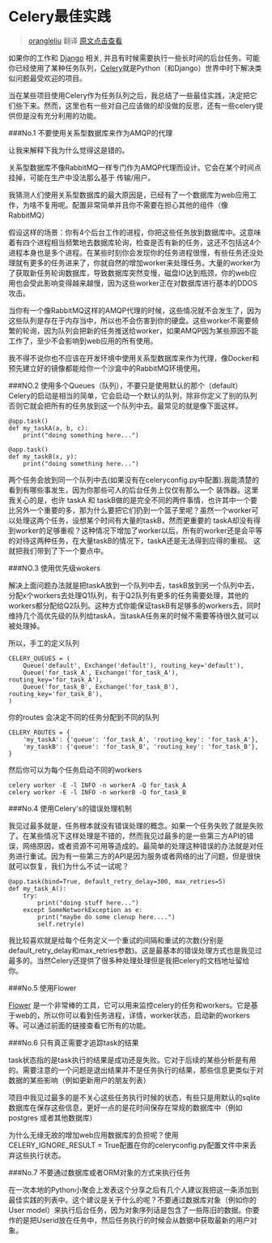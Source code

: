 ﻿Celery最佳实践
============

>[orangleliu](http://blog.csdn.net/orangleliu) 翻译  [原文点击查看](https://denibertovic.com/posts/celery-best-practices/)

 如果你的工作和 [Django](https://www.djangoproject.com/) 相关, 并且有时候需要执行一些长时间的后台任务。可能你已经使用了某种任务队列，[Celery](http://www.celeryproject.org/)就是Python（和Django）世界中时下解决类似问题最受欢迎的项目。

当在某些项目使用Celery作为任务队列之后，我总结了一些最佳实践，决定把它们些下来。然而，这里也有一些对自己应该做的却没做的反思，还有一些celery提供但是没有充分利用的功能。

###No.1  不要使用关系型数据库来作为AMQP的代理

让我来解释下我为什么觉得这是错的。

关系型数据库不像RabbitMQ一样专门作为AMQP代理而设计。它会在某个时间点挂掉，可能在生产中没法那么基于 传输/用户。

我猜测人们使用关系型数据库的最大原因是，已经有了一个数据库为web应用工作，为啥不复用呢。配置非常简单并且你不需要在担心其他的组件（像RabbitMQ）

假设这样的场景：你有4个后台工作的进程，你把这些任务放到数据库中。这意味着有四个进程相当频繁地去数据库轮询，检查是否有新的任务，这还不包括这4个进程本身也是多个进程。在某些时刻你会发现你的任务进程很慢，有些任务还没处理就有更多的任务进来了，你就自然的增加worker来处理任务。大量的worker为了获取新任务轮询数据库，导致数据库突然变慢，磁盘IO达到瓶颈，你的web应用也会受此影响变得越来越慢，因为这些worker正在对数据库进行基本的DDOS 攻击。

当你有一个像RabbitMQ这样的AMQP代理的时候，这些情况就不会发生了，因为这些队列是存在于内存当中，所以也不会伤害到你的硬盘。这些worker不需要频繁的轮询，因为队列会把新的任务推送给worker，如果AMQP因为某些原因不能工作了，至少不会影响到web应用的所有使用。

我不得不说你也不应该在开发环境中使用关系型数据库来作为代理，像Docker和预先建立好的镜像都能给你一个沙盒中的RabbitMQ环境使用。

###NO.2 使用多个Queues（队列），不要只是使用默认的那个（default）
Celery的启动是相当的简单，它会启动一个默认的队列，除非你定义了别的队列否则它就会把所有的任务放到这一个队列中去。最常见的就是像下面这样。

    @app.task()
    def my_taskA(a, b, c):
        print("doing something here...")

    @app.task()
    def my_taskB(x, y):
        print("doing something here...")

两个任务会放到同一个队列中去(如果没有在celeryconfig.py中配置).我能清楚的看到有哪些事发生，因为你那些可人的后台任务上仅仅有那么一个 装饰器。这里我关心的是，也许 taskA 和 taskB做的是完全不同的两件事情，也许其中一个要比另外一个重要的多，那为什么要把它们扔到一个篮子里呢？虽然一个worker可以处理这两个任务，设想某个时间有大量的taskB，然而更重要的 taskA却没有得到worker的足够重视？这种情况下增加了worker以后，所有的worker还是会平等的对待这两种任务，在大量taskB的情况下，taskA还是无法得到应得的重视。 这就把我们带到了下一个要点中。

###NO.3 使用优先级wokers

解决上面问题办法就是把taskA放到一个队列中去，taskB放到另一个队列中去，分配x个workers去处理Q1队列，有于Q2队列有更多的任务需要处理，其他的workers都分配给Q2队列。这种方式你能保证taskB有足够多的workers去，同时维持几个高优先级的队列给taskA，当taskA任务来的时候不需要等待很久就可以被处理掉。

所以，手工的定义队列

    CELERY_QUEUES = (
        Queue('default', Exchange('default'), routing_key='default'),
        Queue('for_task_A', Exchange('for_task_A'), routing_key='for_task_A'),
        Queue('for_task_B', Exchange('for_task_B'), routing_key='for_task_B'),
    )

你的routes 会决定不同的任务分配到不同的队列

    CELERY_ROUTES = {
        'my_taskA': {'queue': 'for_task_A', 'routing_key': 'for_task_A'},
        'my_taskB': {'queue': 'for_task_B', 'routing_key': 'for_task_B'},
    }

然后你可以为每个任务启动不同的workers

    celery worker -E -l INFO -n workerA -Q for_task_A
    celery worker -E -l INFO -n workerB -Q for_task_B

###No.4 使用Celery's的错误处理机制

我见过最多就是，任务根本就没有错误处理的概念。如果一个任务失败了就是失败了。在某些情况下这样处理是不错的，然而我见过最多的是一些第三方API的错误，网络原因，或者资源不可用等造成的。最简单的处理这种错误的办法就是对任务进行重试。因为有一些第三方的API是因为服务或者网络的出了问题，但是很快就可以恢复，我们为什么不试一试呢？

    @app.task(bind=True, default_retry_delay=300, max_retries=5)
    def my_task_A():
        try:
            print("doing stuff here...")
        except SomeNetworkException as e:
            print("maybe do some clenup here....")
            self.retry(e)

我比较喜欢就是给每个任务定义一个重试的间隔和重试的次数(分别是default_retry_delay和max_retries参数)。这是最基本的错误处理方式也是我见过最多的。当然Celery还提供了很多种处理处理但是我把celery的文档地址留给你。

###No.5 使用Flower

[Flower](http://celery.readthedocs.org/en/latest/userguide/monitoring.html#flower-real-time-celery-web-monitor) 是一个非常棒的工具，它可以用来监控celery的任务和workers。它是基于web的，所以你可以看到任务进程，详情，worker状态，启动新的workers等。可以通过前面的链接查看它所有的功能。

###No.6 只有真正需要才追踪task的结果

task状态指的是task执行的结果是成功还是失败。它对于后续的某些分析是有用的。需要注意的一个问题是退出结果并不是任务执行的结果，那些信息更类似于对数据的某些影响（例如更新用户的朋友列表）

项目中我见过最多的是不关心这些任务执行时候的状态，有些只是用默认的sqlite数据库在保存这些信息，更好一点的是花时间保存在常规的数据库中（例如postgres 或者其他数据库）

为什么无缘无故的增加web应用数据库的负担呢？使用CELERY_IGNORE_RESULT = True配置在你的celeryconfig.py配置文件中来丢弃这些执行状态。


###No.7 不要通过数据库或者ORM对象的方式来执行任务

在一次本地的Python小聚会上发表这个分享之后有几个人建议我把这一条添加到最佳实践的列表中。这个建议是关于什么的呢？不要通过数据库对象（例如你的User model）来执行后台任务，因为对象序列话是包含了一些陈旧的数据。你要作的是把Userid放在任务中，然后任务执行的时候会从数据中获取最新的用户对象。
